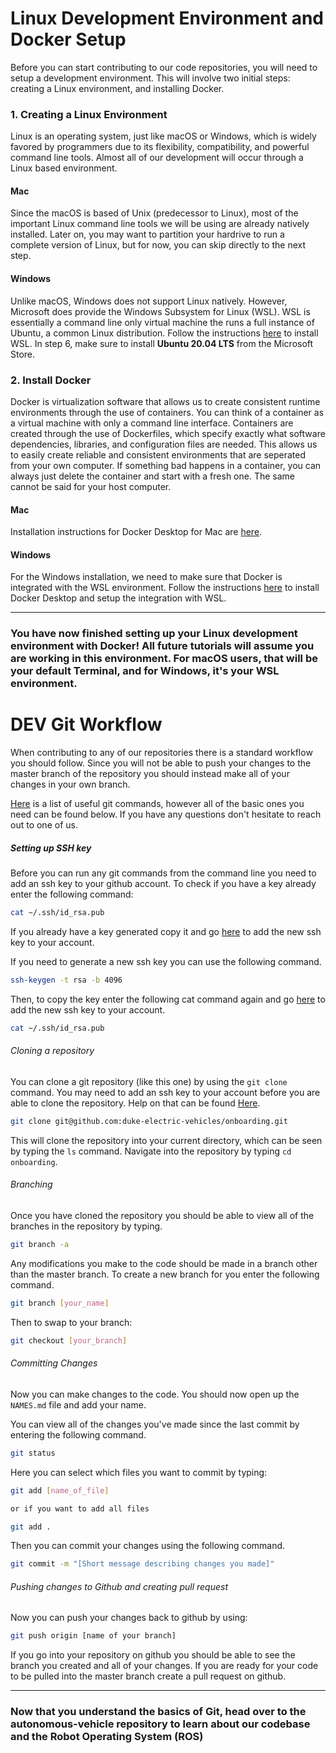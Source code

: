 # Linux Development Environment and Docker Setup

Before you can start contributing to our code repositories, you will need to setup a development environment. This will involve two initial steps: creating a Linux environment, and installing Docker. 

### 1. Creating a Linux Environment

Linux is an operating system, just like macOS or Windows, which is widely favored by programmers due to its flexibility, compatibility, and powerful command line tools. Almost all of our development will occur through a Linux based environment.

#### Mac

Since the macOS is based of Unix (predecessor to Linux), most of the important Linux command line tools we will be using are already natively installed. Later on, you may want to partition your hardrive to run a complete version of Linux, but for now, you can skip directly to the next step.

#### Windows

Unlike macOS, Windows does not support Linux natively. However, Microsoft does provide the Windows Subsystem for Linux (WSL). WSL is essentially a command line only virtual machine the runs a full instance of Ubuntu, a common Linux distribution. Follow the instructions [here](https://docs.microsoft.com/en-us/windows/wsl/install-win10) to install WSL. In step 6, make sure to install **Ubuntu 20.04 LTS** from the Microsoft Store.

### 2. Install Docker

Docker is virtualization software that allows us to create consistent runtime environments through the use of containers. You can think of a container as a virtual machine with only a command line interface. Containers are created through the use of Dockerfiles, which specify exactly what software dependencies, libraries, and configuration files are needed. This allows us to easily create reliable and consistent environments that are seperated from your own computer. If something bad happens in a container, you can always just delete the container and start with a fresh one. The same cannot be said for your host computer.

#### Mac

Installation instructions for Docker Desktop for Mac are [here](https://docs.docker.com/docker-for-mac/install/).

#### Windows

For the Windows installation, we need to make sure that Docker is integrated with the WSL environment. Follow the instructions [here](https://docs.docker.com/docker-for-windows/wsl/) to install Docker Desktop and setup the integration with WSL.

---

### **You have now finished setting up your Linux development environment with Docker! All future tutorials will assume you are working in this environment. For macOS users, that will be your default Terminal, and for Windows, it's your WSL environment.**

# DEV Git Workflow

When contributing to any of our repositories there is a standard workflow you should follow. Since you will not be able to push your changes to the master branch of the repository you should instead make all of your changes in your own branch.

[Here](https://github.com/joshnh/Git-Commands) is a list of useful git commands, however all of the basic ones you need can be found below. If you have any questions don't hesitate to reach out to one of us. 

##### Setting up SSH key
Before you can run any git commands from the command line you need to add an ssh key to your github account. To check if you have a key already enter the following command:
```bash
cat ~/.ssh/id_rsa.pub
```

If you already have a key generated copy it and go [here](https://github.com/settings/keys) to add the new ssh key to your account.

If you need to generate a new ssh key you can use the following command.

```bash
ssh-keygen -t rsa -b 4096
```

Then, to copy the key enter the following cat command again and go [here](https://github.com/settings/keys) to add the new ssh key to your account.

```bash
cat ~/.ssh/id_rsa.pub
```

###### Cloning a repository

You can clone a git repository (like this one) by using the ```git clone``` command. You may need to add an ssh key to your account before you are able to clone the repository. Help on that can be found [Here](https://help.github.com/en/articles/adding-a-new-ssh-key-to-your-github-account).

```bash
git clone git@github.com:duke-electric-vehicles/onboarding.git
```

This will clone the repository into your current directory, which can be seen by typing the ```ls``` command. Navigate into the repository by typing ```cd onboarding```.

###### Branching

Once you have cloned the repository you should be able to view all of the branches in the repository by typing.

```bash
git branch -a
```

Any modifications you make to the code should be made in a branch other than the master branch. To create a new branch for you enter the following command.

```bash
git branch [your_name]
```

Then to swap to your branch:

```bash
git checkout [your_branch]
```

###### Committing Changes

Now you can make changes to the code. You should now open up the ```NAMES.md``` file and add your name.

You can view all of the changes you've made since the last commit by entering the following command.

```bash
git status
```

Here you can select which files you want to commit by typing:
```bash
git add [name_of_file]

or if you want to add all files

git add .
```

Then you can commit your changes using the following command.
```bash
git commit -m "[Short message describing changes you made]"
```

###### Pushing changes to Github and creating pull request

Now you can push your changes back to github by using:

```bash
git push origin [name of your branch]
```

If you go into your repository on github you should be able to see the branch you created and all of your changes. If you are ready for your code to be pulled into the master branch create a pull request on github.

---

### **Now that you understand the basics of Git, head over to the autonomous-vehicle repository to learn about our codebase and the Robot Operating System (ROS)**
